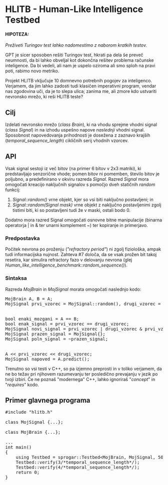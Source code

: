 # HLITB - Human-Like Intelligence Testbed

#### HIPOTEZA:
  _Preživeti Turingov test lahko nadomestimo z naborom kratkih testov._

GPT je sicer sposoben rešiti Turingov test, hkrati pa dela še preveč neumnosti, da bi lahko obveljal kot dokončna rešitev problema računske inteligence. Da bi vedeli, ali nam je uspelo oziroma ali smo sploh na pravi poti, rabimo novo metriko. 

Projekt HLITB vključuje 10 domnevno potrebnih pogojev za inteligenco. Verjamem, da jim lahko zadosti tudi klasičen imperativni program, vendar nas zgodovina uči, da je to slepa ulica; zanima me, ali zmore kdo ustvariti nevronsko mrežo, ki reši HLITB teste?


## Cilj
Izdelati nevronsko mrežo (_class Brain_), ki na vhodu sprejme vhodni signal (_class Signal_) in na izhodu uspešno napove *naslednji* vhodni signal. Sposobnost napovedovanja prihodnosti je dosežena z zaznavo krajših (_temporal_sequence_length_) cikličnih serij vhodnih vzorcev.

## API
Vsak signal sestoji iz več bitov (na primer 6 bitov v 2x3 matriki), ki predstavljajo senzorične vhode; pomen bitov ni pomemben, število bitov je poljubno, a predefinirano v okviru razreda _Signal_. Razred _Signal_ mora omogočati kreacijo naključnih signalov s pomočjo dveh statičnih _random_ funkcij:

1. _Signal::random()_ vrne objekt, kjer so vsi biti naključno postavljeni; in
2. _Signal::random(Signal mask)_ vrne objekt z naključno postavljenimi zgolj tistimi biti, ki so postavljeni tudi že v maski, ostali bodo 0.

Dodatno mora razred Signal omogočati osnovne bitne manipulacije (binarna operatorja | in & ter unarni komplement ~) ter kopiranje in primerjavo.

### Predpostavka
Počitek nevrona po proženju (_"refractory period"_) ni zgolj fiziološka, ampak tudi informacijska nujnost. Zahteva #7 določa, da se vsak prožen bit takoj resetira, kar simulira refractory fazo v delovanju nevrona (glej _Human_like_intelligence_benchmark::random_sequence()_).




### Sintaksa

Razreda _MojBrain_ in _MojSignal_ morata omogočati naslednjo kodo:
<pre>
MojBrain A, B = A;
MojSignal prvi_vzorec = MojSignal::random(), drugi_vzorec = MojSignal::random(~prvi_vzorec);<br/>
&nbsp;
bool enaki_mozgani = A == B;
bool enak_signal = prvi_vzorec == drugi_vzorec;
MojSignal novi_signal = prvi_vzorec | drugi_vzorec & prvi_vzorec;
MojSignal prazen_signal = MojSignal{};
MojSignal poln_signal = ~prazen_signal;<br/>
&nbsp;
A << prvi_vzorec << drugi_vzorec;
MojSignal napoved = A.predict();
</pre>

Trenutno so vsi testi v C++, so pa izjemno preprosti in v toliko verjamem, da ne bo težav pri njihovem razumevanju ter posledično prevajanju v jezik po tvoji izbiri. Če ne poznaš "modernega" C++, lahko ignoriraš "_concept_" in "_requires_" kodo.


## Primer glavnega programa

<pre>
#include "hlitb.h"<br/>
class MojSignal {...};<br/>
class MojBrain {...};<br/>
...
int main()
{
	using Testbed = sprogar::Testbed&lt;MojBrain, MojSignal, 500\*SimulatedInfinity*/&gt;;
	Testbed::verify(3/*temporal_sequence_length*/);
	Testbed::verify(4/*temporal_sequence_length*/);
	return 0;
}
</pre>


